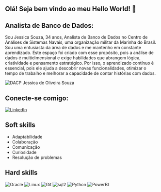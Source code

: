 ## Olá! Seja bem vindo ao meu Hello World! 👋

## Analista de Banco de Dados:
Sou Jessica Souza, 34 anos, Analista de Banco de Dados no Centro de Análises de Sistemas Navais, uma organização militar da Marinha do Brasil. Sou uma entusiasta da área de dados e me mantenho em constante aprendizado. Este espaço foi criado com esse propósito, pois a análise de dados é multidimensional e exige habilidades que abrangem lógica, criatividade e pensamento estratégico. Por isso, o aprendizado contínuo é essencial, pois ele ajuda a descobrir novas funcionalidades, otimizar o tempo de trabalho e melhorar a capacidade de contar histórias com dados.

![DACP Jessica de Oliveira Souza](https://github.com/user-attachments/assets/8a69f80f-83ae-4b01-96ed-ede133fd4f83)


## Conecte-se comigo:
[![LinkedIn](https://img.shields.io/badge/LinkedIn-0077B5?style=for-the-badge&logo=linkedin&logoColor=white)](https://www.linkedin.com/in/jessica-souza-dacp-87970217b/)

## Soft skills
- Adaptabilidade
- Colaboração
- Comunicação
- Curiosidade
- Resolução de problemas

## Hard skills 

![Oracle](https://img.shields.io/badge/Oracle-F80000?style=for-the-badge&logo=Oracle&logoColor=white)  ![Linux](https://img.shields.io/badge/Linux-FCC624?style=for-the-badge&logo=linux&logoColor=black)  ![Git](https://img.shields.io/badge/git-%23F05033.svg?style=for-the-badge&logo=git&logoColor=white)  ![sql2](https://github.com/user-attachments/assets/d74eaed5-b167-466b-ae60-c0b8af1d53ef)  ![Python](https://img.shields.io/badge/Python-000?style=for-the-badge&logo=python)  ![PowerBI](https://img.shields.io/badge/PowerBI-F2C811?style=for-the-badge&logo=Power%20BI&logoColor=white) 
